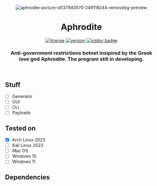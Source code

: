 <div align='center'>


<img src="https://wallpaperaccess.com/continue.png" alt="aphrodite-picture-id137940570-249118244-removebg-preview" border="0" >

# **Aphrodite**

[![license](https://img.shields.io/badge/license-GPL-brightgreen.svg)](https://github.com/UsboKirishima/aphrodite)
[![version](https://img.shields.io/badge/version-Dev_1.0.0-blue.svg)](https://github.com/UsboKirishima/aphrodite)
[![visitor badge](https://visitor-badge.laobi.icu/badge?page_id=UsboKirishima.aphrodite&left_color=gray&right_color=purple&left_text=New%20Visitors%20Today)](https://github.com/UsboKirishima)
<br>

### Anti-government restrictions botnet insipired by the Greek love god Aphrodite. The program still in developing.
</div>

<br/>

## Stuff
- [ ] Generator
- [ ] GUI
- [ ] CLI
- [ ] Payloads

## Tested on
- [x] Arch Linux 2023
- [ ] Kali Linux 2023
- [ ] Mac OS
- [ ] Windows 10
- [ ] Windows 11

## Dependencies